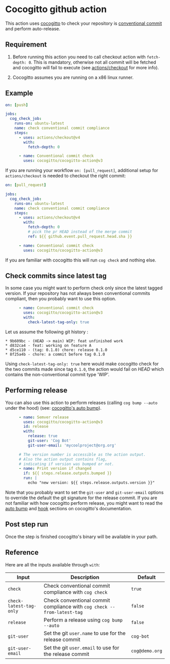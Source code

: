 # Cocogitto github action

This action uses [cocogitto](https://github.com/cocogitto/cocogitto) to check 
your repository is [conventional commit](https://conventionalcommits.org/) and perform auto-release.

## Requirement

1. Before running this action you need to call checkout action with `fetch-depth: 0`. This is mandatory, otherwise not all commit 
will be fetched and cocogitto will fail to execute (see [actions/checkout](https://github.com/actions/checkout#checkout-v4) for more info).

2. Cocogitto assumes you are running on a x86 linux runner.

## Example 

```yaml
on: [push]

jobs:
  cog_check_job:
    runs-on: ubuntu-latest
    name: check conventional commit compliance
    steps:
      - uses: actions/checkout@v4
        with:
          fetch-depth: 0

      - name: Conventional commit check
        uses: cocogitto/cocogitto-action@v3
```

If you are running your workflow `on: [pull_request]`,
additional setup for `actions/checkout` is needed to checkout the right commit:

```yaml
on: [pull_request]

jobs:
  cog_check_job:
    runs-on: ubuntu-latest
    name: check conventional commit compliance
    steps:
      - uses: actions/checkout@v4
        with:
          fetch-depth: 0
          # pick the pr HEAD instead of the merge commit
          ref: ${{ github.event.pull_request.head.sha }}

      - name: Conventional commit check
        uses: cocogitto/cocogitto-action@v3
```

If you are familiar with cocogitto this will run `cog check` and nothing else.

## Check commits since latest tag 

In some case you might want to perform check only since the latest tagged version.
If your repository has not always been conventional commits compliant, then you probably want to 
use this option. 

```yaml
      - name: Conventional commit check
        uses: cocogitto/cocogitto-action@v3
        with:
          check-latest-tag-only: true
```

Let us assume the following git history : 

```
* 9b609bc - (HEAD -> main) WIP: feat unfinished work
* d832ca4 - feat: working on feature A
* d5ce110 - (tag: 0.1.0) chore: release 0.1.0
* 8f25a4b - chore: a commit before tag 0.1.0
```

Using `check-latest-tag-only: true` here would make cocogitto check for the two commits made since
tag `0.1.0`, the action would fail on *HEAD* which contains the non-conventional commit
type 'WIP'.

## Performing release

You can also use this action to perform releases (calling `cog bump --auto` under the hood) 
(see: [cocogitto's auto bump](https://github.com/cocogitto/cocogitto#auto-bump)).

```yaml
      - name: Semver release
        uses: cocogitto/cocogitto-action@v3
        id: release
        with:
          release: true
          git-user: 'Cog Bot'
          git-user-email: 'mycoolproject@org.org'

      # The version number is accessible as the action output.
      # Also the action output contains flag,
      # indicating if version was bumped or not.
      - name: Print version if changed
        if: ${{ steps.release.outputs.bumped }}
        run: |
          echo "new version: ${{ steps.release.outputs.version }}"
```

Note that you probably want to set the `git-user` and `git-user-email` options to override the default the git signature for the release commit. 
If you are not familiar with how cocogitto perform release, you might want to read the [auto bump](https://github.com/cocogitto/cocogitto#auto-bump)
and [hook](https://github.com/cocogitto/cocogitto#auto-bump) sections on cocogitto's documentation.

## Post step run

Once the step is finished cocogitto's binary will be available in your path.

##  Reference 

Here are all the inputs available through `with`:

| Input                   | Description                                                                | Default    |
| -------------------     | -------------------------------------------------------------------------- | -------    |
| `check`                 | Check conventional commit compliance with `cog check`                      |   `true`   |
| `check-latest-tag-only` | Check conventional commit compliance with `cog check --from-latest-tag`    |   `false`  |
| `release`               | Perform a release using `cog bump --auto`                                  |   `false`  |
| `git-user`              | Set the git `user.name` to use for the release commit                      |   `cog-bot`|
| `git-user-email`        | Set the git `user.email` to use for the release commit                      |  `cog@demo.org`|
